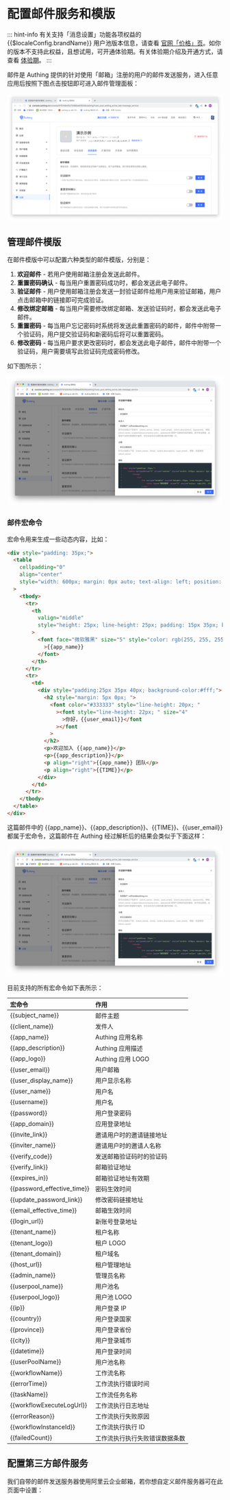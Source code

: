 # 配置邮件服务和模版

<LastUpdated/>

::: hint-info
有关支持「消息设置」功能各项权益的 {{$localeConfig.brandName}} 用户池版本信息，请查看 [官网「价格」页](https://authing.cn/pricing)。如你的版本不支持此权益，且想试用，可开通体验期。有关体验期介绍及开通方式，请查看 [体验期](/guides/basics/trial/README.md)。
:::

邮件是 Authing 提供的针对使用「邮箱」注册的用户的邮件发送服务，进入任意应用后按照下图点击按钮即可进入邮件管理面板：

![](../images/basic-config-email.png)

## 管理邮件模版

在邮件模版中可以配置六种类型的邮件模版，分别是：

1. **欢迎邮件** - 若用户使用邮箱注册会发送此邮件。
2. **重置密码确认** - 每当用户重置密码成功时，都会发送此电子邮件。
3. **验证邮件** - 用户使用邮箱注册会发送一封验证邮件给用户用来验证邮箱，用户点击邮箱中的链接即可完成验证。
4. **修改绑定邮箱** - 每当用户需要修改绑定邮箱、发送验证码时，都会发送此电子邮件。
5. **重置密码** - 每当用户忘记密码时系统将发送此重置密码的邮件，邮件中附带一个验证码，用户提交验证码和新密码后将可以重置密码。
6. **修改密码** - 每当用户要求更改密码时，都会发送此电子邮件，邮件中附带一个验证码，用户需要填写此验证码完成密码修改。

如下图所示：

![](../images/basic-config-email-template.png)

### 邮件宏命令

宏命令用来生成一些动态内容，比如：

```html
<div style="padding: 35px;">
  <table
    cellpadding="0"
    align="center"
    style="width: 600px; margin: 0px auto; text-align: left; position: relative; border-top-left-radius: 5px; border-top-right-radius: 5px; border-bottom-right-radius: 5px; border-bottom-left-radius: 5px; font-size: 14px; font-family:微软雅黑, 黑体; line-height: 1.5; box-shadow: rgb(153, 153, 153) 0px 0px 5px; border-collapse: collapse; background-position: initial initial; background-repeat: initial initial;background:#fff;"
  >
    <tbody>
      <tr>
        <th
          valign="middle"
          style="height: 25px; line-height: 25px; padding: 15px 35px; border-bottom-color: rgba(18, 24, 37, 0.87); background-color: #484f60; border-bottom-color: #C46200; background-color: #484f60; border-top-left-radius: 5px; border-top-right-radius: 5px; border-bottom-right-radius: 0px; border-bottom-left-radius: 0px;"
        >
          <font face="微软雅黑" size="5" style="color: rgb(255, 255, 255); "
            >{{app_name}}
          </font>
        </th>
      </tr>
      <tr>
        <td>
          <div style="padding:25px 35px 40px; background-color:#fff;">
            <h2 style="margin: 5px 0px; ">
              <font color="#333333" style="line-height: 20px; "
                ><font style="line-height: 22px; " size="4"
                  >你好，{{user_email}}</font
                ></font
              >
            </h2>
            <p>欢迎加入 {{app_name}}</p>
            <p>{{app_description}}</p>
            <p align="right">{{app_name}} 团队</p>
            <p align="right">{{TIME}}</p>
          </div>
        </td>
      </tr>
    </tbody>
  </table>
</div>
```

这篇邮件中的 <span v-pre>{{app_name}}</span>、<span v-pre>{{app_description}}</span>、<span v-pre>{{TIME}}</span>、<span v-pre>{{user_email}}</span> 都属于宏命令，这篇邮件在 Authing 经过解析后的结果会类似于下面这样：

![](../images/basic-config-email-template.png)

目前支持的所有宏命令如下表所示：

| 宏命令                                         | 作用                           |
| :--------------------------------------------- | :----------------------------- |
| <span v-pre>{{subject_name}}</span>            | 邮件主题                       |
| <span v-pre>{{client_name}}</span>             | 发件人                         |
| <span v-pre>{{app_name}}</span>                | Authing 应用名称               |
| <span v-pre>{{app_description}}</span>         | Authing 应用描述               |
| <span v-pre>{{app_logo}}</span>                | Authing 应用 LOGO              |
| <span v-pre>{{user_email}}</span>              | 用户邮箱                       |
| <span v-pre>{{user_display_name}}</span>       | 用户显示名称                   |
| <span v-pre>{{user_name}}</span>               | 用户名                         |
| <span v-pre>{{username}}</span>                | 用户名                         |
| <span v-pre>{{password}}</span>                | 用户登录密码                   |
| <span v-pre>{{app_domain}}</span>              | 应用登录地址                   |
| <span v-pre>{{invite_link}}</span>             | 邀请用户时的邀请链接地址       |
| <span v-pre>{{inviter_name}}</span>            | 邀请用户时的邀请人名称         |
| <span v-pre>{{verify_code}}</span>             | 发送邮箱验证码时的验证码       |
| <span v-pre>{{verify_link}}</span>             | 邮箱验证地址                   |
| <span v-pre>{{expires_in}}</span>              | 邮箱验证地址有效期             |
| <span v-pre>{{password_effective_time}}</span> | 密码生效时间                   |
| <span v-pre>{{update_password_link}}</span>    | 修改密码链接地址               |
| <span v-pre>{{email_effective_time}}</span>    | 邮箱生效时间                   |
| <span v-pre>{{login_url}}</span>               | 新账号登录地址                 |
| <span v-pre>{{tenant_name}}</span>             | 租户名称                       |
| <span v-pre>{{tenant_logo}}</span>             | 租户 LOGO                      |
| <span v-pre>{{tenant_domain}}</span>           | 租户域名                       |
| <span v-pre>{{host_url}}</span>                | 租户管理地址                   |
| <span v-pre>{{admin_name}}</span>              | 管理员名称                     |
| <span v-pre>{{userpool_name}}</span>           | 用户池名                       |
| <span v-pre>{{userpool_logo}}</span>           | 用户池 LOGO                    |
| <span v-pre>{{ip}}</span>                      | 用户登录 IP                    |
| <span v-pre>{{country}}</span>                 | 用户登录国家                   |
| <span v-pre>{{province}}</span>                | 用户登录省份                   |
| <span v-pre>{{city}}</span>                    | 用户登录城市                   |
| <span v-pre>{{datetime}}</span>                | 用户登录时间                   |
| <span v-pre>{{userPoolName}}</span>            | 用户池名称                     |
| <span v-pre>{{workflowName}}</span>            | 工作流名称                     |
| <span v-pre>{{errorTime}}</span>               | 工作流执行错误时间             |
| <span v-pre>{{taskName}}</span>                | 工作流任务名称                 |
| <span v-pre>{{workflowExecuteLogUrl}}</span>   | 工作流执行日志地址             |
| <span v-pre>{{errorReason}}</span>             | 工作流执行失败原因             |
| <span v-pre>{{workflowInstanceId}}</span>      | 工作流执行执行 ID              |
| <span v-pre>{{failedCount}}</span>             | 工作流执行执行失败错误数据条数 |

## 配置第三方邮件服务

我们自带的邮件发送服务器使用阿里云企业邮箱，若你想自定义邮件服务器可在此页面中设置：

<StackSelector snippet="config-email-provider" selectLabel="选择邮件服务商" :order="['mxhichina', 'exmail', 'sendgrid', 'smtp']"/>
